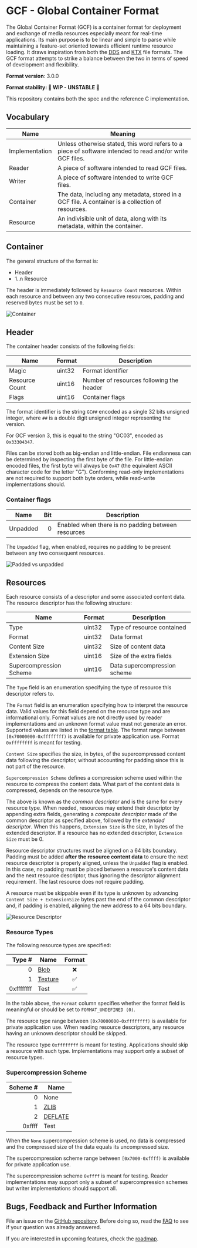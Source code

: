 # GCF - Global Container Format

The Global Container Format (GCF) is a container format for deployment and exchange of media resources especially meant for real-time applications. Its main purpose is to be linear and simple to parse while maintaining a feature-set oriented towards efficient runtime resource loading. It draws inspiration from both the [DDS](https://docs.microsoft.com/en-us/windows/win32/direct3ddds/dx-graphics-dds-pguide) and [KTX](https://www.khronos.org/ktx/) file formats. The GCF format attempts to strike a balance between the two in terms of speed of development and flexibility.

**Format version**: 3.0.0

**Format stability: 🧪 WIP - UNSTABLE 🧪**

This repository contains both the spec and the reference C implementation.

## Vocabulary

|Name|Meaning
|----|----
|Implementation|Unless otherwise stated, this word refers to a piece of software intended to read and/or write GCF files.
|Reader|A piece of software intended to read GCF files.
|Writer|A piece of software intended to write GCF files.
|Container|The data, including any metadata, stored in a GCF file. A container is a collection of resources.
|Resource|An indivisible unit of data, along with its metadata, within the container.

## Container

The general structure of the format is:

* Header
* 1..n Resource

The header is immediately followed by `Resource Count` resources.
Within each resource and between any two consecutive resources, padding and reserved bytes must be set to `0`.

![Container](images/container.svg)

## Header

The container header consists of the following fields:

Name           | Format  | Description
---------------|---------|------------------------------------------
Magic          | uint32  | Format identifier
Resource Count | uint16  | Number of resources following the header
Flags          | uint16  | Container flags

The format identifier is the string `GC##` encoded as a single 32 bits unsigned integer,
where `##` is a double digit unsigned integer representing the version.

For GCF version 3, this is equal to the string "GC03", encoded as `0x33304347`.

Files can be stored both as big-endian and little-endian. File endianness can be determined
by inspecting the first byte of the file. For little-endian encoded files, the first byte
will always be `0x47` (the equivalent ASCII character code for the letter "G"). Conforming
read-only implementations are not required to support both byte orders, while read-write
implementations should.

### Container flags

Name           | Bit     | Description
---------------|--------:|------------------------------------------
Unpadded       | 0       | Enabled when there is no padding between resources

The `Unpadded` flag, when enabled, requires no padding to be present between any two consequent resources.

![Padded vs unpadded](images/padding.svg)

## Resources

Each resource consists of a descriptor and some associated content data. The resource descriptor has the following structure:

Name                   | Format     | Description
-----------------------|------------|-----------------------------
Type                   | uint32     | Type of resource contained
Format                 | uint32     | Data format
Content Size           | uint32     | Size of content data
Extension Size         | uint16     | Size of the extra fields
Supercompression Scheme| uint16     | Data supercompression scheme

The `Type` field is an enumeration specifying the type of resource this descriptor refers to.

The `Format` field is an enumeration specifying how to interpret the resource data. Valid values for this field depend on the resource type and are informational only. Format values are not directly used by reader implementations and an unknown format value must not generate an error. Supported values are listed in the [format table](./format.md). The format range between `[0x70000000-0xffffffff)` is available for private application use. Format `0xffffffff` is meant for testing.

`Content Size` specifies the size, in bytes, of the supercompressed content data following the descriptor, without accounting for padding since this is not part of the resource.

`Supercompression Scheme` defines a compression scheme used within the resource to compress the content data. What part of the content data is compressed, depends on the resource type.

The above is known as the *common descriptor* and is the same for every resource type. When needed, resources may extend their descriptor by appending extra fields, generating a *composite descriptor* made of the common descriptor as specified above, followed by the *extended descriptor*. When this happens, `Extension Size` is the size, in bytes of the extended descriptor. If a resource has no extended descriptor, `Extension Size` must be 0.

Resource descriptor structures must be aligned on a 64 bits boundary. Padding must be added **after the resource content data** to ensure the next resource descriptor is properly aligned, unless the `Unpadded` flag is enabled. In this case, no padding must be placed between a resource's content data and the next resource descriptor, thus ignoring the descriptor alignment requirement. The last resource does not require padding.

A resource must be skippable even if its type is unknown by advancing `Content Size + ExtensionSize` bytes past the end of the common descriptor and, if padding is enabled, aligning the new address to a 64 bits boundary.

![Resource Descriptor](images/resource-descriptor.svg)

### Resource Types

The following resource types are specified:

Type #      | Name                                               | Format
-----------:|----------------------------------------------------|:------:
0           | [Blob](resources/blob.md)                          | ❌
1           | [Texture](resources/texture.md)                    | ✅
0xffffffff  | Test                                               | ✅

In the table above, the `Format` column specifies whether the format field is meaningful or should be set to `FORMAT_UNDEFINED (0)`.

The resource type range between `[0x70000000-0xffffffff)` is available for private application use. When reading resource descriptors, any resource having an unknown descriptor should be skipped.

The resource type `0xffffffff` is meant for testing. Applications should skip a resource with such type. Implementations may support only a subset of resource types.

### Supercompression Scheme

Scheme # | Name
--------:|------
0        | None
1        | [ZLIB](https://datatracker.ietf.org/doc/html/rfc1950)
2        | [DEFLATE](https://datatracker.ietf.org/doc/html/rfc1951)
0xffff   | Test

When the `None` supercompression scheme is used, no data is compressed and the compressed size of the data equals
its uncompressed size.

The supercompression scheme range between `[0x7000-0xffff)` is available for private application use.

The supercompression scheme `0xffff` is meant for testing. Reader implementations may support only a subset of supercompression schemes but writer implementations should support all.

## Bugs, Feedback and Further Information

File an issue on the [GitHub repository](https://github.com/global-container-format/gcf-spec). Before doing so,
read the [FAQ](FAQ.md) to see if your question was already answered.

If you are interested in upcoming features, check the [roadmap](./roadmap.md).
